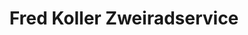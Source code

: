 ---
title: "Fred Koller Zweiradservice"
url: /moessingen/fred-koller-zweiradservice/
shop: Motorrad
---